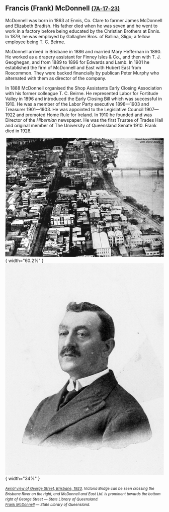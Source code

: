 ## Francis (Frank) McDonnell <small>[(7A‑17‑23)](https://brisbane.discovereverafter.com/profile/32035597 "Go to Memorial Information" )</small> 

McDonnell was born in 1863 at Ennis, Co. Clare to farmer James McDonnell and Elizabeth Bradish. His father died when he was seven and he went to work in a factory before being educated by the Christian Brothers at Ennis. In 1879, he was employed by Gallagher Bros. of Ballina, Sligo; a fellow employee being T. C. Beirne. 

McDonnell arrived in Brisbane in 1886 and married Mary Heffernan in 1890. He worked as a drapery assistant for Finney Isles & Co., and then with T. J. Geoghegan, and from 1889 to 1896 for Edwards and Lamb. In 1901 he established the firm of McDonnell and East with Hubert East from Roscommon. They were backed financially by publican Peter Murphy who alternated with them as director of the company. 

In 1888 McDonnell organised the Shop Assistants Early Closing Association with his former colleague T. C. Beirne. He represented Labor for Fortitude Valley in 1896 and introduced the Early Closing Bill which was successful in 1910. He was a member of the Labor Party executive 1898—1903 and Treasurer 1901—1903. He was appointed to the Legislative Council 1907—1922 and promoted Home Rule for Ireland. In 1910 he founded and was Director of the *Hibernian* newspaper. He was the first Trustee of Trades Hall and original member of The University of Queensland Senate 1910. Frank died in 1928.

![Aerial view of George Street, Brisbane, 1923](../assets/mcdonnell-and-east.jpg){ width="60.2%" }  ![Frank McDonnell](../assets/francis-mcdonnell.jpg){ width="34%" } 

*<small>[Aerial view of George Street, Brisbane, 1923](http://onesearch.slq.qld.gov.au/permalink/f/1upgmng/slq_digitool92468), Victoria Bridge can be seen crossing the Brisbane River on the right, and McDonnell and East Ltd. is prominent towards the bottom right of George Street — State Library of Queensland.</small>* <br>
*<small>[Frank McDonnell](http://onesearch.slq.qld.gov.au/permalink/f/1upgmng/slq_alma21220292480002061) — State Library of Queensland.</small>*

